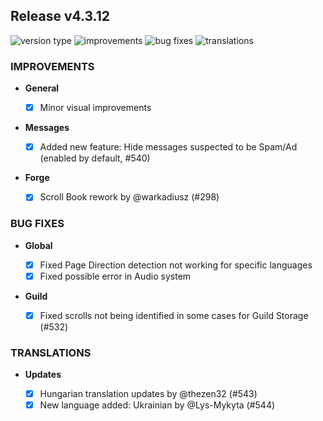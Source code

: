 ## Release v4.3.12

![version type](https://img.shields.io/badge/version-beta-yellow.svg?style=flat-square)
![improvements](https://img.shields.io/badge/improvements-3-green.svg?style=flat-square)
![bug fixes](https://img.shields.io/badge/bug%20fixes-3-red.svg?style=flat-square)
![translations](https://img.shields.io/badge/translations-2-blue.svg?style=flat-square)

### IMPROVEMENTS

- **General**
  
  - [X] Minor visual improvements

- **Messages**
  
  - [X] Added new feature: Hide messages suspected to be Spam/Ad (enabled by default, #540)
 
- **Forge**
  
  - [X] Scroll Book rework by @warkadiusz (#298)

### BUG FIXES
- **Global**

  - [X] Fixed Page Direction detection not working for specific languages
  - [X] Fixed possible error in Audio system 

- **Guild**

  - [X] Fixed scrolls not being identified in some cases for Guild Storage (#532)

### TRANSLATIONS

- **Updates**

  - [X] Hungarian translation updates by @thezen32 (#543)
  - [X] New language added: Ukrainian by @Lys-Mykyta (#544)
